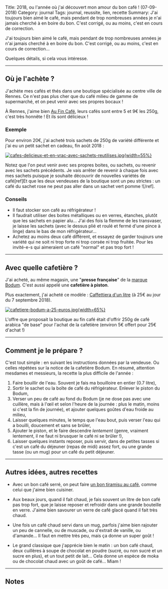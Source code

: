 Title: 2018, ou l'année où j'ai découvert mon amour du bon café ! (07-09-2018)
Category: journal
Tags: journal, reussite, lien, recette
Summary: J'ai toujours bien aimé le café, mais pendant de trop nombreuses années je n'ai jamais cherché à en boire du bon. C'est corrigé, ou au moins, c'est en cours de correction.

J'ai toujours bien aimé le café, mais pendant de trop nombreuses années je n'ai jamais cherché à en boire du bon. C'est corrigé, ou au moins, c'est en cours de correction…

Quelques détails, si cela vous intéresse.

---

## Où je l'achète ?

J'achète mes cafés et thés dans une boutique spécialisée au centre ville de Rennes.
Ce n'est pas plus cher que du café milieu de gamme de supermarché, et on peut venir avec ses propres bocaux !

À Rennes, j'aime bien [Au Fin Café](http://www.aufincafe.com/entry-50-rennes.html), leurs cafés sont entre 5 et 9€ les 250g, c'est très honnête ! Et ils sont délicieux !

### Exemple
Pour environ 20€, j'ai acheté trois sachets de 250g de variété différente et j'ai eu un petit sachet en cadeau, fin août 2018 :

[![cafes-delicieux-et-en-vrac-avec-sachets-reutilises.jpg]({filename}images/cafes-delicieux-et-en-vrac-avec-sachets-reutilises.jpg){width=55%}]({filename}images/cafes-delicieux-et-en-vrac-avec-sachets-reutilises.jpg)

Notez que l'on peut venir avec ses propres boites, ou sachets, ou revenir avec les sachets précédents.
Je vais arrêter de revenir à chaque fois avec mes sachets puisque je souhaite découvrir de nouvelles variétés de café[ref]Et que les deux vendeuses de la boutique sont un peu strictes : un café du sachet rose ne peut pas aller dans un sachet vert pomme ![/ref].

### Conseils

- Il faut stocker son café au réfrigérateur !
- Il faudrait utiliser des boites métalliques ou en verres, étanches, plutôt que les sachets en papier alu… J'ai des fois la flemme de les transvaser, je laisse les sachets (avec le dessus plié et roulé et fermé d'une pince à linge) dans le bas de mon réfrigérateur…
- Achetez au moins deux café différent, et essayez de garder toujours une variété qui ne soit ni trop forte ni trop corsée ni trop fruitée. Pour les invité-e-s qui aimeraient un café "normal" et pas trop fort !

---

## Avec quelle cafetière ?

J'ai acheté, au même magasin, une "**presse française**" de la [marque Bodum](https://www.bodum.com/fr/fr/cafe). C'est aussi appelé une **cafetière à piston**.

Plus exactement, j'ai acheté ce modèle : [Caffettiera d'un litre](https://www.bodum.com/fr/fr/1918-01-caffettiera) (à 25€ au jour du 7 septembre 2018).

[![cafetiere-bodum-a-25-euros.jpg]({filename}images/cafetiere-bodum-a-25-euros.jpg){width=65%}](https://www.bodum.com/fr/fr/1918-01-caffettiera)

L'offre que proposait la boutique au fin café était d'offrir 250g de café arabica "de base" pour l'achat de la cafetière (environ 5€ offert pour 25€ d'achat !)

---

## Comment je le prépare ?

C'est tout simple : en suivant les instructions données par la vendeuse. Ou celles répétées sur la notice de la cafetière Bodum.
En résumé, attention mesdames et messieurs, la recette la plus difficile de l'année :

1. Faire bouillir de l'eau. Souvent je fais ma bouilloire en entier (0.7 litre),
2. Sortir le sachet ou la boîte de café du réfrigérateur. Enlever le piston du Bodum,
3. Verser un peu de café au fond du Bodum (je ne dose pas avec une cuillère, mais à l'œil et selon l'heure de la journée : plus le matin, moins si c'est la fin de journée), et ajouter quelques goûtes d'eau froide au milieu,
4. Laisser quelques minutes, le temps que l'eau bout, puis verser l'eau qui a bouilli, doucement et sans se brûler,
5. Ajouter le piston, et le faire descendre *lentement* (genre, vraiment lentement, il ne faut ni brusquer le café ni se brûler !),
6. Laisser quelques instants reposer, puis servir, dans de petites tasses si c'est un café du déjeuner (repas de midi) assez fort, ou une grande tasse (ou un mug) pour un café du petit déjeuner.

---

## Autres idées, autres recettes

- Avec un bon café serré, on peut faire [un bon tiramisu au café](https://perso.crans.org/besson/cuisine/tiramisu-au-cafe.html), comme celui que j'aime bien cuisiner.

- Aux beaux jours, quand il fait chaud, je fais souvent un litre de bon café pas trop fort, que je laisse reposer et refroidir dans une grande bouteille en verre. J'aime bien savourer un verre de café glacé quand il fait très chaud.

- Une fois un café chaud servi dans un mug, parfois j'aime bien rajouter un peu de cannelle, ou de muscade, ou d'extrait de vanille, ou d'amande… Il faut en mettre très peu, mais ça donne un super goût !

- Le grand classique que j'apprécie bien le matin : un bon café chaud, deux cuillères à soupe de chocolat en poudre (sucré, ou non sucré et un sucre en plus), et un tout petit de lait… Cela donne un espèce de moka ou de chocolat chaud avec un goût de café… Miam !

---

## Notes
